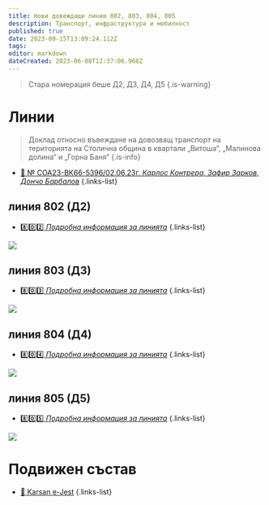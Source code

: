 ```yaml
---
title: Нови довеждащи линии 802, 803, 804, 805
description: Транспорт, инфраструктура и мобилност
published: true
date: 2023-09-15T13:09:24.112Z
tags: 
editor: markdown
dateCreated: 2023-06-08T12:37:06.968Z
---
```


> Стара номерация беше Д2, Д3, Д4, Д5
{.is-warning}


# Линии

> Доклад относно въвеждане на довозващ транспорт на територията на Столична община в квартали „Витоша“, „Малинова долина“ и „Горна Баня“
{.is-info}

- [:memo: № СОА23-ВК66-5396/02.06.23г. *Карлос Контрера, Зафир Зарков, Дончо Барбалов*](https://drive.google.com/file/d/1DYIeZ7c6jGVA4P3cH9-OjkDS1stHL3Ri/view?usp=drive_link)
{.links-list}



## линия 802 (Д2)
- [:eight::zero::two: *Подробна информация за линията*](/bg/public-transport/bus-routes-1968-sega/802)
{.links-list}

<img src="https://drive.google.com/uc?id=1xS3prnbbpwIdpbf7jNe8qxvW3VHa_Z02">


## линия 803 (Д3)
- [:eight::zero::three: *Подробна информация за линията*](/bg/public-transport/bus-routes-1968-sega/803)
{.links-list}

<img src="https://drive.google.com/uc?id=1kgQlspdpYYoFe5FPNwimdErxOu3d7cut">

## линия 804 (Д4)
- [:eight::zero::four: *Подробна информация за линията*](/bg/public-transport/bus-routes-1968-sega/804)
{.links-list}

<img src="https://drive.google.com/uc?id=1zi65mWtgB1UQlbhXpwUnHnY6d1zSZMxf">


## линия 805 (Д5)
- [:eight::zero::five: *Подробна информация за линията*](/bg/public-transport/bus-routes-1968-sega/805)
{.links-list}

<img src="https://drive.google.com/uc?id=">

# Подвижен състав

- [:bus: Karsan e-Jest](/bg/public-transport/fleet-list/2022-Karsan-e-Jest)
{.links-list}
